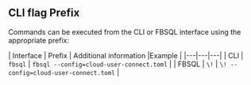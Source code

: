 ## CLI flag Prefix

Commands can be executed from the CLI or FBSQL interface using the appropriate prefix:

| Interface | Prefix | Additional information |Example |
|---|---|---|
| CLI | `fbsql` | `fbsql --config=cloud-user-connect.toml` |
| FBSQL | `\!` | `\! --config=cloud-user-connect.toml` |
